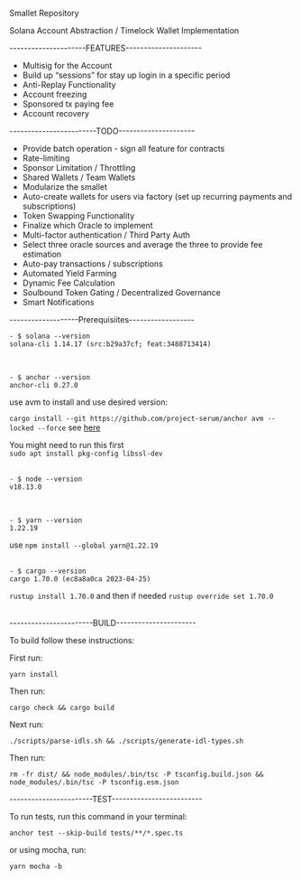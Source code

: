 Smallet Repository

Solana Account Abstraction / Timelock Wallet Implementation

---------------------FEATURES---------------------

- Multisig for the Account
- Build up “sessions” for stay up login in a specific period
- Anti-Replay Functionality
- Account freezing
- Sponsored tx paying fee
- Account recovery

------------------------TODO---------------------

- Provide batch operation - sign all feature for contracts
- Rate-limiting
- Sponsor Limitation / Throttling
- Shared Wallets / Team Wallets
- Modularize the smallet
- Auto-create wallets for users via factory (set up recurring payments and subscriptions)
- Token Swapping Functionality
- Finalize which Oracle to implement
- Multi-factor authentication / Third Party Auth
- Select three oracle sources and average the three to provide fee estimation
- Auto-pay transactions / subscriptions
- Automated Yield Farming
- Dynamic Fee Calculation
- Soulbound Token Gating / Decentralized Governance
- Smart Notifications

-------------------Prerequisiites------------------

```script
- $ solana --version
solana-cli 1.14.17 (src:b29a37cf; feat:3488713414)
```

<br/>

```script
- $ anchor --version
anchor-cli 0.27.0
```

use avm to install and use desired version: <br/>

`cargo install --git https://github.com/project-serum/anchor avm --locked --force` see [here](https://book.anchor-lang.com/getting_started/installation.html?highlight=avm#installing-using-anchor-version-manager-avm-recommended)

You might need to run this first <br/>
`sudo apt install pkg-config libssl-dev`
<br/><br/>

```script
- $ node --version
v18.13.0
```

<br/>

```script
- $ yarn --version
1.22.19
```

use `npm install --global yarn@1.22.19`
<br/><br/>

```script
- $ cargo --version
cargo 1.70.0 (ec8a8a0ca 2023-04-25)
```

`rustup install 1.70.0` and then if needed `rustup override set 1.70.0`
<br/><br/>

-----------------------BUILD----------------------

To build follow these instructions:

First run:

```
yarn install
```

Then run:

```
cargo check && cargo build
```

Next run:

```
./scripts/parse-idls.sh && ./scripts/generate-idl-types.sh
```

Then run:

```
rm -fr dist/ && node_modules/.bin/tsc -P tsconfig.build.json && node_modules/.bin/tsc -P tsconfig.esm.json
```

-----------------------TEST-------------------------

To run tests, run this command in your terminal:

```
anchor test --skip-build tests/**/*.spec.ts
```

or using mocha, run:

```
yarn mocha -b
```

